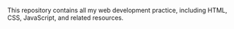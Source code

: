 This repository contains all my web development practice, including HTML, CSS, JavaScript, and related resources.






